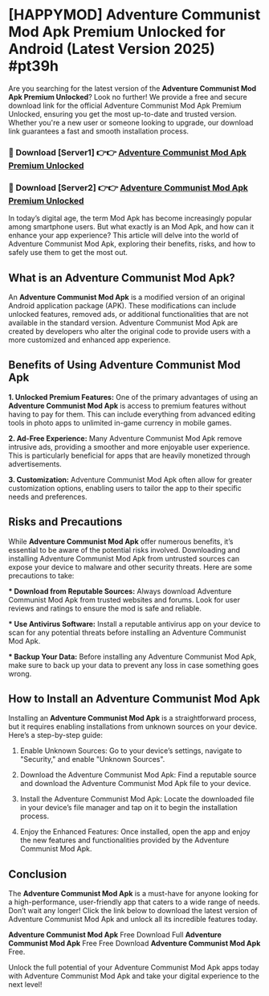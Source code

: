 # [HAPPYMOD] Adventure Communist Mod Apk Premium Unlocked for Android (Latest Version 2025) #pt39h

Are you searching for the latest version of the <strong>Adventure Communist Mod Apk Premium Unlocked</strong>? Look no further! We provide a free and secure download link for the official Adventure Communist Mod Apk Premium Unlocked, ensuring you get the most up-to-date and trusted version. Whether you're a new user or someone looking to upgrade, our download link guarantees a fast and smooth installation process.


<h3>🔴 Download [Server1] 👉👉 <a href="https://appsnew.pages.dev?q=Adventure+Communist+Mod+Apk">Adventure Communist Mod Apk Premium Unlocked</a></h3>

<h3>🔴 Download [Server2] 👉👉 <a href="https://appsnew.pages.dev?q=Adventure+Communist+Mod+Apk">Adventure Communist Mod Apk Premium Unlocked</a></h3>


In today’s digital age, the term Mod Apk has become increasingly popular among smartphone users. But what exactly is an Mod Apk, and how can it enhance your app experience? This article will delve into the world of Adventure Communist Mod Apk, exploring their benefits, risks, and how to safely use them to get the most out.


<h2>What is an Adventure Communist Mod Apk?</h2>

An <strong>Adventure Communist Mod Apk</strong> is a modified version of an original Android application package (APK). These modifications can include unlocked features, removed ads, or additional functionalities that are not available in the standard version. Adventure Communist Mod Apk are created by developers who alter the original code to provide users with a more customized and enhanced app experience.


<h2>Benefits of Using Adventure Communist Mod Apk</h2>

<strong> 1. Unlocked Premium Features:</strong> One of the primary advantages of using an <strong>Adventure Communist Mod Apk</strong> is access to premium features without having to pay for them. This can include everything from advanced editing tools in photo apps to unlimited in-game currency in mobile games.

<strong> 2. Ad-Free Experience:</strong> Many Adventure Communist Mod Apk remove intrusive ads, providing a smoother and more enjoyable user experience. This is particularly beneficial for apps that are heavily monetized through advertisements.

<strong> 3. Customization:</strong> Adventure Communist Mod Apk often allow for greater customization options, enabling users to tailor the app to their specific needs and preferences.


<h2>Risks and Precautions</h2>

While <strong>Adventure Communist Mod Apk</strong> offer numerous benefits, it’s essential to be aware of the potential risks involved. Downloading and installing Adventure Communist Mod Apk from untrusted sources can expose your device to malware and other security threats. Here are some precautions to take:

<strong> * Download from Reputable Sources:</strong> Always download Adventure Communist Mod Apk from trusted websites and forums. Look for user reviews and ratings to ensure the mod is safe and reliable.

<strong> * Use Antivirus Software:</strong> Install a reputable antivirus app on your device to scan for any potential threats before installing an Adventure Communist Mod Apk.

<strong> * Backup Your Data:</strong> Before installing any Adventure Communist Mod Apk, make sure to back up your data to prevent any loss in case something goes wrong.


<h2>How to Install an Adventure Communist Mod Apk</h2>

Installing an <strong>Adventure Communist Mod Apk</strong> is a straightforward process, but it requires enabling installations from unknown sources on your device. Here’s a step-by-step guide:

 1. Enable Unknown Sources: Go to your device’s settings, navigate to "Security," and enable "Unknown Sources".

 2. Download the Adventure Communist Mod Apk: Find a reputable source and download the Adventure Communist Mod Apk file to your device.

 3. Install the Adventure Communist Mod Apk: Locate the downloaded file in your device’s file manager and tap on it to begin the installation process.

 4. Enjoy the Enhanced Features: Once installed, open the app and enjoy the new features and functionalities provided by the Adventure Communist Mod Apk.


<h2><strong>Conclusion</strong></h2>

The <strong>Adventure Communist Mod Apk</strong> is a must-have for anyone looking for a high-performance, user-friendly app that caters to a wide range of needs. Don’t wait any longer! Click the link below to download the latest version of Adventure Communist Mod Apk and unlock all its incredible features today.

<strong>Adventure Communist Mod Apk</strong> Free Download Full <strong>Adventure Communist Mod Apk</strong> Free Free Download <strong>Adventure Communist Mod Apk</strong> Free.

Unlock the full potential of your Adventure Communist Mod Apk apps today with Adventure Communist Mod Apk and take your digital experience to the next level!